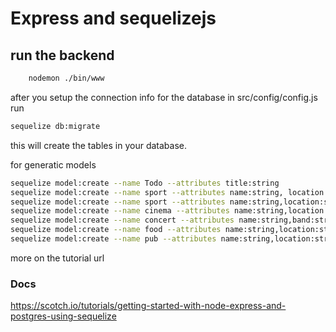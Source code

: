 # Express and sequelizejs 


## run the backend
```sh
    nodemon ./bin/www
```

after you setup the connection info for the database in src/config/config.js run
```sh
sequelize db:migrate
```
this will create the tables in your database.

for generatic models 
```sh 
sequelize model:create --name Todo --attributes title:string
sequelize model:create --name sport --attributes name:string, location:string, date:date, time:time, description:string, type:string
sequelize model:create --name sport --attributes name:string,location:string,date:date,time:time,description:string,type:string
sequelize model:create --name cinema --attributes name:string,location:string,date:date,time:time,genre:string,room:string
sequelize model:create --name concert --attributes name:string,band:string,date:date,time:time,genre:string
sequelize model:create --name food --attributes name:string,location:string,type:string,program:string
sequelize model:create --name pub --attributes name:string,location:string,program:string
``` 
more on the tutorial url
### Docs
https://scotch.io/tutorials/getting-started-with-node-express-and-postgres-using-sequelize